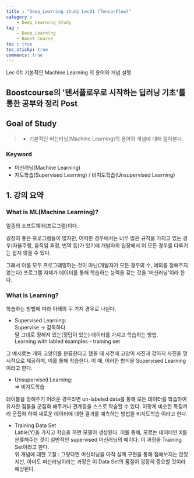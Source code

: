 ```yaml
---
title : "Deep_Learning study Lec01 (TensorFlow)"
category :
    - Deep_Learning_Study
tag :
    - Deep_Learning
    - Boost Course
toc : true
toc_sticky: true
comments: true
---
```


Lec 01: 기본적인 Machine Learning 의 용어와 개념 설명

## Boostcourse의 '텐서플로우로 시작하는 딥러닝 기초'를 통한 공부와 정리 Post

## Goal of Study
> - 기본적인 머신러닝(Machine Learning)의 용어와 개념에 대해 알아본다.  

### Keyword
- 머신러닝(Machine Learning)
- 지도학습(Supervised Learning) / 비지도학습(Unsupervised Learning)

## 1. 강의 요약
### What is ML(Machine Learning)?
일종의 소프트웨어(프로그램)이다.  

굉장히 좋은 프로그램들이 많지만, 어떠한 경우에서는 너무 많은 규칙을 가지고 있는 경우(자율주행, 움직임 추정, 번역 등)가 있기에 개발자의 입장에서 이 모든 경우를 다루기는 쉽지 않을 수 있다.  

그래서 이를 모두 프로그래밍하는 것이 아닌(개발자가 모든 경우의 수, 예외를 정해주지 않는다) 프로그램 자체가 데이터를 통해 학습하는 능력을 갖는 것을 '머신러닝'이라 한다.  

### What is Learning?
학습하는 방법에 따라 아래의 두 가지 경우로 나뉜다.

- Supervised Learning:  
Supervise -> 감독하다.  
말 그대로 정해져 있는(정답이 있는) 데이터를 가지고 학습하는 방법.  
Learning with labled examples - training set

그 예시로는 개와 고양이를 분류한다고 했을 때 사전에 고양이 사진과 강아지 사진을 명시적으로 제공하며, 이를 통해 학습한다. 이 때, 이러한 방식을 Supervised Learning 이라고 한다.  

- Unsupervised Learning:  
=> 비지도학습

레이블을 정해주기 어려운 경우라면 un-labeled data를 통해 모든 데이터를 학습하여 유사한 점들을 군집화 해주거나 관계등을 스스로 학습할 수 있다. 이렇게 비슷한 특징끼리 군집화 하여 새로운 데이터에 대한 결과를 예측하는 방법을 비지도학습 이라고 한다.

- Training Data Set  
Lable(Y)을 가지고 학습을 하면 모델이 생성된다. 이를 통해, 모르는 데이터인 X를 분류해주는 것이 일반적인 supervised 머신러닝의 예이다. 이 과정을 Training Set이라고 한다.  
위 개념에 대한 고찰 : 그렇다면 머신러닝을 아직 실제 구현을 통해 접해보지는 않았지만, 아마도 머신러닝이라는 과정은 이 Data Set의 품질이 굉장히 중요할 것이라 예상된다.  














